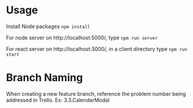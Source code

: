 # Usage
Install Node packages
` npm install `

For node server on http://localhost:5000/,
type ` npm run server `


For react server on http://localhost:3000/,
in a client directory type ` npm run start `

# Branch Naming
When creating a new feature branch, reference the problem number being addressed in Trello. Ex: 3.3.CalendarModal
